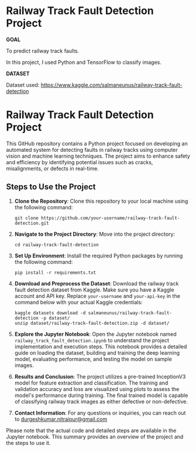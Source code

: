 # Railway Track Fault Detection Project

<b>GOAL</b>

To predict railway track faults.

In this project, I used Python and TensorFlow to classify images.

<b>DATASET</B>

Dataset used: https://www.kaggle.com/salmaneunus/railway-track-fault-detection

# Railway Track Fault Detection Project

This GitHub repository contains a Python project focused on developing an automated system for detecting faults in railway tracks using computer vision and machine learning techniques. The project aims to enhance safety and efficiency by identifying potential issues such as cracks, misalignments, or defects in real-time.

## Steps to Use the Project

1. **Clone the Repository**: Clone this repository to your local machine using the following command:
   
   ```
   git clone https://github.com/your-username/railway-track-fault-detection.git
   ```

2. **Navigate to the Project Directory**: Move into the project directory:
   
   ```
   cd railway-track-fault-detection
   ```

3. **Set Up Environment**: Install the required Python packages by running the following command:

   ```
   pip install -r requirements.txt
   ```

4. **Download and Preprocess the Dataset**: Download the railway track fault detection dataset from Kaggle. Make sure you have a Kaggle account and API key. Replace `your-username` and `your-api-key` in the command below with your actual Kaggle credentials:

   ```
   kaggle datasets download -d salmaneunus/railway-track-fault-detection -p dataset/
   unzip dataset/railway-track-fault-detection.zip -d dataset/
   ```

5. **Explore the Jupyter Notebook**: Open the Jupyter notebook named `railway_track_fault_detection.ipynb` to understand the project implementation and execution steps. This notebook provides a detailed guide on loading the dataset, building and training the deep learning model, evaluating performance, and testing the model on sample images.

6. **Results and Conclusion**: The project utilizes a pre-trained InceptionV3 model for feature extraction and classification. The training and validation accuracy and loss are visualized using plots to assess the model's performance during training. The final trained model is capable of classifying railway track images as either defective or non-defective.

7. **Contact Information**: For any questions or inquiries, you can reach out to durgeshkumar.nitraipur@gmail.com

Please note that the actual code and detailed steps are available in the Jupyter notebook. This summary provides an overview of the project and the steps to use it.
